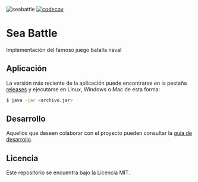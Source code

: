 ![seabattle](https://github.com/FrancoPrime/SeaBattle/actions/workflows/build.yml/badge.svg) [![codecov](https://codecov.io/gh/FrancoPrime/SeaBattle/branch/master/graph/badge.svg)](https://codecov.io/gh/FrancoPrime/SeaBattle)

# Sea Battle

Implementación del famoso juego batalla naval

## Aplicación

La versión más reciente de la aplicación puede encontrarse en la pestaña [releases](https://github.com/FrancoPrime/SeaBattle/releases/latest) y ejecutarse en Linux, Windows o Mac de esta forma:

```bash
$ java -jar <archivo.jar>
```

## Desarrollo

Aquellos que deseen colaborar con el proyecto pueden consultar la [guía de desarrollo](./docs/Desarrollo.md).

## Licencia

Este repositorio se encuentra bajo la Licencia MIT.
